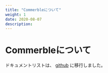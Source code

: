 ```yaml
---
title: "Commerbleについて"
weight: 1
date: 2020-08-07
description: 
---
```


# Commerbleについて

ドキュメントリストは、 [github](https://github.com/commerble/docs/blob/master/list.md) に移行しました。
